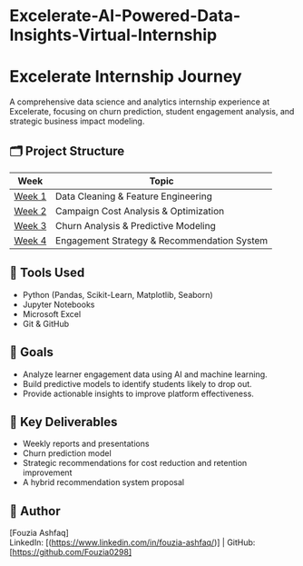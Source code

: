 # Excelerate-AI-Powered-Data-Insights-Virtual-Internship
# Excelerate Internship Journey

A comprehensive data science and analytics internship experience at Excelerate, focusing on churn prediction, student engagement analysis, and strategic business impact modeling.

## 🗂️ Project Structure

| Week | Topic |
|------|-------|
| [Week 1](week-1/README.md) | Data Cleaning & Feature Engineering |
| [Week 2](week-2/README.md) | Campaign Cost Analysis & Optimization |
| [Week 3](week-3/README.md) | Churn Analysis & Predictive Modeling |
| [Week 4](week-4/README.md) | Engagement Strategy & Recommendation System |

## 🔧 Tools Used
- Python (Pandas, Scikit-Learn, Matplotlib, Seaborn)
- Jupyter Notebooks
- Microsoft Excel
- Git & GitHub

## 🎯 Goals
- Analyze learner engagement data using AI and machine learning.
- Build predictive models to identify students likely to drop out.
- Provide actionable insights to improve platform effectiveness.

## 📌 Key Deliverables
- Weekly reports and presentations
- Churn prediction model
- Strategic recommendations for cost reduction and retention improvement
- A hybrid recommendation system proposal

## 📎 Author
[Fouzia Ashfaq]  
LinkedIn: [(https://www.linkedin.com/in/fouzia-ashfaq/)] | GitHub: [https://github.com/Fouzia0298]
